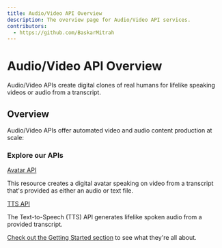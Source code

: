 ```yaml
---
title: Audio/Video API Overview
description: The overview page for Audio/Video API services.
contributors:
  - https://github.com/BaskarMitrah
---
```


<Hero slots="heading, text" background="rgb(233, 80, 80)"/>

# Audio/Video API Overview

Audio/Video APIs create digital clones of real humans for lifelike speaking videos or audio from a transcript.

## Overview

Audio/Video APIs offer automated video and audio content production at scale:

<DiscoverBlock slots="heading, link, text"/>

### Explore our APIs

[Avatar API](guides/)

This resource creates a digital avatar speaking on video from a transcript that's provided as either an audio or text file.

<DiscoverBlock slots="link, text"/>

[TTS API](guides/tts/)

The Text-to-Speech (TTS) API generates lifelike spoken audio from a provided transcript.

[Check out the Getting Started section](/getting_started/) to see what they're all about.
